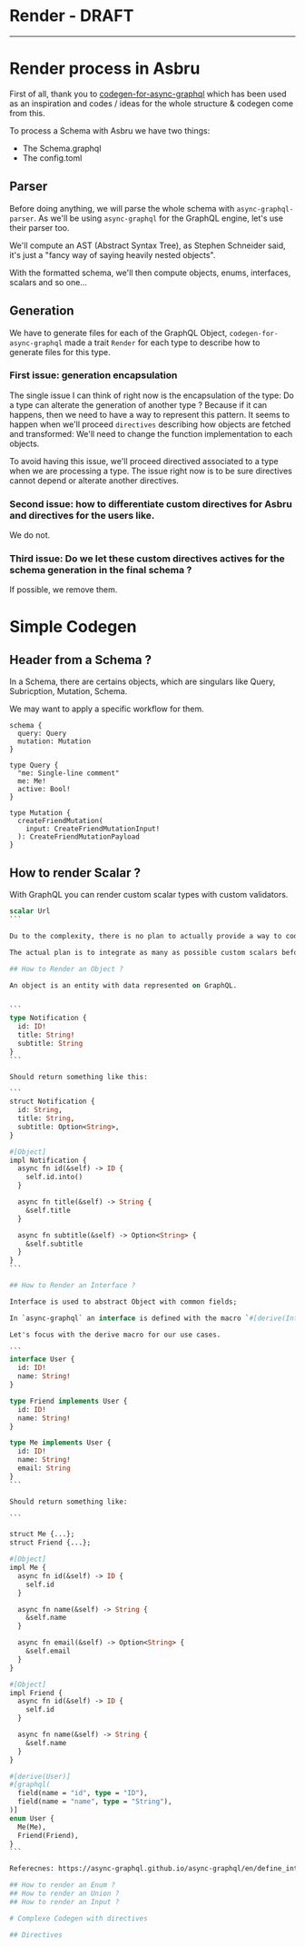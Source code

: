 # Render - DRAFT
----------------

# Render process in Asbru

First of all, thank you to [codegen-for-async-graphql](https://github.com/atsuhiro/codegen-for-async-graphql) which has been used as an inspiration and codes / ideas for the whole structure & codegen come from this.

To process a Schema with Asbru we have two things:

- The Schema.graphql
- The config.toml

## Parser

Before doing anything, we will parse the whole schema with `async-graphql-parser`. As we'll be using `async-graphql` for the GraphQL engine, let's use their parser too.

We'll compute an AST (Abstract Syntax Tree), as Stephen Schneider said, it's just a "fancy way of saying heavily nested objects".

With the formatted schema, we'll then compute objects, enums, interfaces, scalars and so one...

## Generation

We have to generate files for each of the GraphQL Object, `codegen-for-async-graphql` made a trait `Render` for each type to describe how to generate files for this type.

### First issue: generation encapsulation

The single issue I can think of right now is the encapsulation of the type: Do a type can alterate the generation of another type ? Because if it can happens, then we need to have a way to represent this pattern.
It seems to happen when we'll proceed `directives` describing how objects are fetched and transformed: We'll need to change the function implementation to each objects.

To avoid having this issue, we'll proceed directived associated to a type when we are processing a type. The issue right now is to be sure directives cannot depend or alterate another directives.

### Second issue: how to differentiate custom directives for Asbru and directives for the users like.

We do not.

### Third issue: Do we let these custom directives actives for the schema generation in the final schema ?

If possible, we remove them.

# Simple Codegen

## Header from a Schema ?

In a Schema, there are certains objects, which are singulars like Query, Subricption, Mutation, Schema.

We may want to apply a specific workflow for them.

```
schema {
  query: Query
  mutation: Mutation
}

type Query {
  "me: Single-line comment"
  me: Me!
  active: Bool!
}

type Mutation {
  createFriendMutation(
    input: CreateFriendMutationInput!
  ): CreateFriendMutationPayload
}
```

## How to render Scalar ?

With GraphQL you can render custom scalar types with custom validators.

````graphql
scalar Url
```

Du to the complexity, there is no plan to actually provide a way to code these scalars before codegen with asbru.

The actual plan is to integrate as many as possible custom scalars beforehand and later provide either a way to add these custom scalars into Asbru with rust code or with WASM function.

## How to Render an Object ?

An object is an entity with data represented on GraphQL.


```
type Notification {
  id: ID!
  title: String!
  subtitle: String
}
```

Should return something like this:

```
struct Notification {
  id: String,
  title: String,
  subtitle: Option<String>,
}

#[Object]
impl Notification {
  async fn id(&self) -> ID {
    self.id.into()
  }

  async fn title(&self) -> String {
    &self.title
  }

  async fn subtitle(&self) -> Option<String> {
    &self.subtitle
  }
}
```

## How to Render an Interface ?

Interface is used to abstract Object with common fields;

In `async-graphql` an interface is defined with the macro `#[derive(Interface)]` or manually.

Let's focus with the derive macro for our use cases.

```
interface User {
  id: ID!
  name: String!
}

type Friend implements User {
  id: ID!
  name: String!
}

type Me implements User {
  id: ID!
  name: String!
  email: String
}
```

Should return something like:

```

struct Me {...};
struct Friend {...};

#[Object]
impl Me {
  async fn id(&self) -> ID {
    self.id
  }

  async fn name(&self) -> String {
    &self.name
  }

  async fn email(&self) -> Option<String> {
    &self.email
  }
}

#[Object]
impl Friend { 
  async fn id(&self) -> ID {
    self.id
  }

  async fn name(&self) -> String {
    &self.name
  }
}

#[derive(User)]
#[graphql(
  field(name = "id", type = "ID"),
  field(name = "name", type = "String"),
)]
enum User {
  Me(Me),
  Friend(Friend),
}
```

Referecnes: https://async-graphql.github.io/async-graphql/en/define_interface.html

## How to render an Enum ?
## How to render an Union ?
## How to render an Input ?

# Complexe Codegen with directives

## Directives
